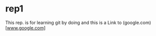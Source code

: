 rep1
====

This rep. is for learning git by doing 
and this is a Link to (google.com) [www.google.com]
